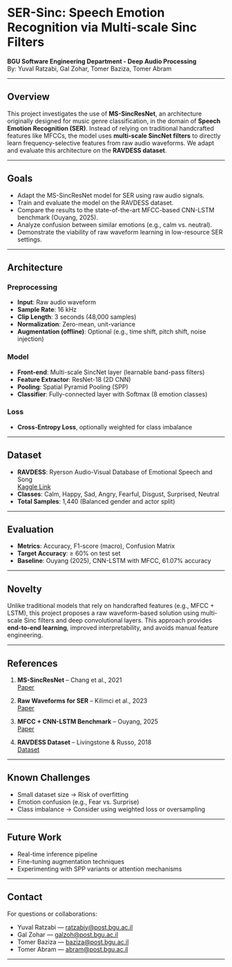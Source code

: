 # SER-Sinc: Speech Emotion Recognition via Multi-scale Sinc Filters

**BGU Software Engineering Department - Deep Audio Processing**  
By: Yuval Ratzabi, Gal Zohar, Tomer Baziza, Tomer Abram

---

## Overview

This project investigates the use of **MS-SincResNet**, an architecture originally designed for music genre classification, in the domain of **Speech Emotion Recognition (SER)**. Instead of relying on traditional handcrafted features like MFCCs, the model uses **multi-scale SincNet filters** to directly learn frequency-selective features from raw audio waveforms. We adapt and evaluate this architecture on the **RAVDESS dataset**.

---

## Goals

- Adapt the MS-SincResNet model for SER using raw audio signals.
- Train and evaluate the model on the RAVDESS dataset.
- Compare the results to the state-of-the-art MFCC-based CNN-LSTM benchmark (Ouyang, 2025).
- Analyze confusion between similar emotions (e.g., calm vs. neutral).
- Demonstrate the viability of raw waveform learning in low-resource SER settings.

---

## Architecture

### Preprocessing
- **Input**: Raw audio waveform  
- **Sample Rate**: 16 kHz  
- **Clip Length**: 3 seconds (48,000 samples)  
- **Normalization**: Zero-mean, unit-variance  
- **Augmentation (offline)**: Optional (e.g., time shift, pitch shift, noise injection)

### Model
- **Front-end**: Multi-scale SincNet layer (learnable band-pass filters)  
- **Feature Extractor**: ResNet-18 (2D CNN)  
- **Pooling**: Spatial Pyramid Pooling (SPP)  
- **Classifier**: Fully-connected layer with Softmax (8 emotion classes)

### Loss
- **Cross-Entropy Loss**, optionally weighted for class imbalance

---

## Dataset

- **RAVDESS**: Ryerson Audio-Visual Database of Emotional Speech and Song  
  [Kaggle Link](https://www.kaggle.com/datasets/uwrfkaggler/ravdess-emotional-speech-audio)  
- **Classes**: Calm, Happy, Sad, Angry, Fearful, Disgust, Surprised, Neutral  
- **Total Samples**: 1,440 (Balanced gender and actor split)

---

## Evaluation

- **Metrics**: Accuracy, F1-score (macro), Confusion Matrix  
- **Target Accuracy**: ≥ 60% on test set  
- **Baseline**: Ouyang (2025), CNN-LSTM with MFCC, 61.07% accuracy

---

## Novelty

Unlike traditional models that rely on handcrafted features (e.g., MFCC + LSTM), this project proposes a raw waveform-based solution using multi-scale Sinc filters and deep convolutional layers. This approach provides **end-to-end learning**, improved interpretability, and avoids manual feature engineering.

---

## References

1. **MS-SincResNet** – Chang et al., 2021  
   [Paper](https://arxiv.org/pdf/2109.08910)

2. **Raw Waveforms for SER** – Kilimci et al., 2023  
   [Paper](https://arxiv.org/abs/2307.02820)

3. **MFCC + CNN-LSTM Benchmark** – Ouyang, 2025  
   [Paper](https://arxiv.org/abs/2501.10666)

4. **RAVDESS Dataset** – Livingstone & Russo, 2018  
   [Dataset](https://www.kaggle.com/datasets/uwrfkaggler/ravdess-emotional-speech-audio)

---

## Known Challenges

- Small dataset size → Risk of overfitting  
- Emotion confusion (e.g., Fear vs. Surprise)  
- Class imbalance → Consider using weighted loss or oversampling

---

## Future Work

- Real-time inference pipeline  
- Fine-tuning augmentation techniques  
- Experimenting with SPP variants or attention mechanisms

---

## Contact

For questions or collaborations:

- Yuval Ratzabi — ratzabiy@post.bgu.ac.il  
- Gal Zohar — galzoh@post.bgu.ac.il  
- Tomer Baziza — baziza@post.bgu.ac.il  
- Tomer Abram — abram@post.bgu.ac.il

---
